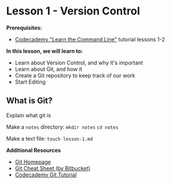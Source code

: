 Lesson 1 - Version Control
==========================

**Prerequisites:**
 - [Codecademy "Learn the Command Line"](https://www.codecademy.com/learn/learn-the-command-line) tutorial lessons 1-2

**In this lesson, we will learn to:**
 - Learn about Version Control, and why it's important
 - Learn about Git, and how it
 - Create a Git repository to keep track of our work
 - Start Editing


What is Git?
------------
Explain what git is

Make a `notes` directory:
`mkdir notes`
`cd notes`

Make a text file:
`touch lesson-1.md`


**Additional Resources**
 - [Git Homepage](https://git-scm.com/about)
 - [Git Cheat Sheet (by Bitbucket)](https://www.atlassian.com/git/tutorials/atlassian-git-cheatsheet)
 - [Codecademy Git Tutorial](https://www.codecademy.com/learn/learn-git)
